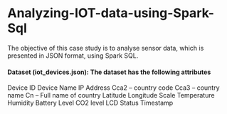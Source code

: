 # Analyzing-IOT-data-using-Spark-Sql
The objective of this case study is to analyse sensor data, which is presented in JSON format, using Spark SQL. 

#### Dataset (iot_devices.json): The dataset has the following attributes

Device ID
Device Name
IP Address
Cca2 – country code
Cca3 – country name
Cn – Full name of country
Latitude
Longitude
Scale
Temperature
Humidity
Battery Level
CO2 level
LCD Status
Timestamp
